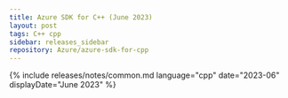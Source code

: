 ```yaml
---
title: Azure SDK for C++ (June 2023)
layout: post
tags: C++ cpp
sidebar: releases_sidebar
repository: Azure/azure-sdk-for-cpp
---
```

{% include releases/notes/common.md language="cpp" date="2023-06" displayDate="June 2023" %}